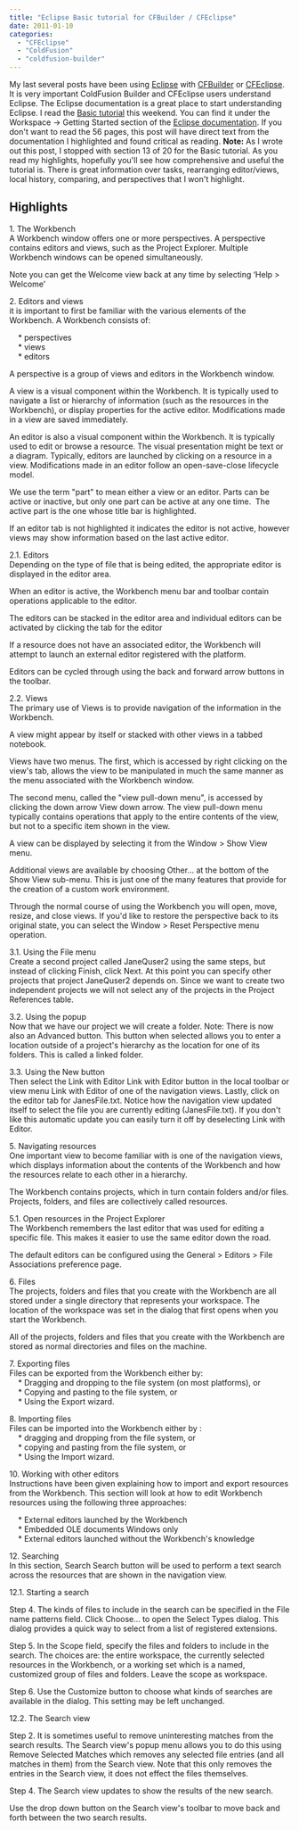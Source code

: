 ```yaml
---
title: "Eclipse Basic tutorial for CFBuilder / CFEclipse"
date: 2011-01-10
categories: 
  - "CFEclipse"
  - "ColdFusion"
  - "coldfusion-builder"
---
```


My last several posts have been using [Eclipse](http://www.eclipse.org) with [CFBuilder](http://www.adobe.com/products/coldfusion/cfbuilder/features) or [CFEclipse](http://www.cfeclipse.org). It is very important ColdFusion Builder and CFEclipse users understand Eclipse. The Eclipse documentation is a great place to start understanding Eclipse. I read the [Basic tutorial](http://help.eclipse.org/helios/advanced/print.jsp?topic=/org.eclipse.platform.doc.user/gettingStarted/qs-01.htm) this weekend. You can find it under the Workspace -> Getting Started section of the [Eclipse documentation](http://www.eclipse.org/documentation/). If you don't want to read the 56 pages, this post will have direct text from the documentation I highlighted and found critical as reading. **Note:** As I wrote out this post, I stopped with section 13 of 20 for the Basic tutorial. As you read my highlights, hopefully you'll see how comprehensive and useful the tutorial is. There is great information over tasks, rearranging editor/views, local history, comparing, and perspectives that I won't highlight.

## Highlights

1\. The Workbench  
A Workbench window offers one or more perspectives. A perspective contains editors and views, such as the Project Explorer. Multiple Workbench windows can be opened simultaneously.  
  
Note you can get the Welcome view back at any time by selecting ‘Help > Welcome’  
  
2\. Editors and views  
it is important to first be familiar with the various elements of the Workbench. A Workbench consists of:  
  
    \* perspectives  
    \* views  
    \* editors  
  
A perspective is a group of views and editors in the Workbench window.  
  
A view is a visual component within the Workbench. It is typically used to navigate a list or hierarchy of information (such as the resources in the Workbench), or display properties for the active editor. Modifications made in a view are saved immediately.  
  
An editor is also a visual component within the Workbench. It is typically used to edit or browse a resource. The visual presentation might be text or a diagram. Typically, editors are launched by clicking on a resource in a view. Modifications made in an editor follow an open-save-close lifecycle model.  
  
We use the term "part" to mean either a view or an editor. Parts can be active or inactive, but only one part can be active at any one time.  The active part is the one whose title bar is highlighted.  
  
If an editor tab is not highlighted it indicates the editor is not active, however views may show information based on the last active editor.  
  
2.1. Editors  
Depending on the type of file that is being edited, the appropriate editor is displayed in the editor area.  
  
When an editor is active, the Workbench menu bar and toolbar contain operations applicable to the editor.  
  
The editors can be stacked in the editor area and individual editors can be activated by clicking the tab for the editor  
  
If a resource does not have an associated editor, the Workbench will attempt to launch an external editor registered with the platform.  
  
Editors can be cycled through using the back and forward arrow buttons in the toolbar.  
  
2.2. Views  
The primary use of Views is to provide navigation of the information in the Workbench.  
  
A view might appear by itself or stacked with other views in a tabbed notebook.  
  
Views have two menus. The first, which is accessed by right clicking on the view's tab, allows the view to be manipulated in much the same manner as the menu associated with the Workbench window.  
  
The second menu, called the "view pull-down menu", is accessed by clicking the down arrow View down arrow. The view pull-down menu typically contains operations that apply to the entire contents of the view, but not to a specific item shown in the view.  
  
A view can be displayed by selecting it from the Window > Show View menu.  
  
Additional views are available by choosing Other... at the bottom of the Show View sub-menu. This is just one of the many features that provide for the creation of a custom work environment.  
  
Through the normal course of using the Workbench you will open, move, resize, and close views. If you'd like to restore the perspective back to its original state, you can select the Window > Reset Perspective menu operation.  
  
3.1. Using the File menu  
Create a second project called JaneQuser2 using the same steps, but instead of clicking Finish, click Next. At this point you can specify other projects that project JaneQuser2 depends on. Since we want to create two independent projects we will not select any of the projects in the Project References table.  
  
3.2. Using the popup  
Now that we have our project we will create a folder. Note: There is now also an Advanced button. This button when selected allows you to enter a location outside of a project's hierarchy as the location for one of its folders. This is called a linked folder.  
  
3.3. Using the New button  
Then select the Link with Editor Link with Editor button in the local toolbar or view menu Link with Editor of one of the navigation views. Lastly, click on the editor tab for JanesFile.txt. Notice how the navigation view updated itself to select the file you are currently editing (JanesFile.txt). If you don't like this automatic update you can easily turn it off by deselecting Link with Editor.  
  
5\. Navigating resources  
One important view to become familiar with is one of the navigation views, which displays information about the contents of the Workbench and how the resources relate to each other in a hierarchy.  
  
The Workbench contains projects, which in turn contain folders and/or files. Projects, folders, and files are collectively called resources.  
  
5.1. Open resources in the Project Explorer  
The Workbench remembers the last editor that was used for editing a specific file. This makes it easier to use the same editor down the road.  
  
The default editors can be configured using the General > Editors > File Associations preference page.  
  
6\. Files  
The projects, folders and files that you create with the Workbench are all stored under a single directory that represents your workspace. The location of the workspace was set in the dialog that first opens when you start the Workbench.  
  
All of the projects, folders and files that you create with the Workbench are stored as normal directories and files on the machine.  
  
7\. Exporting files  
Files can be exported from the Workbench either by:  
    \* Dragging and dropping to the file system (on most platforms), or  
    \* Copying and pasting to the file system, or  
    \* Using the Export wizard.  
  
8\. Importing files  
Files can be imported into the Workbench either by :  
    \* dragging and dropping from the file system, or  
    \* copying and pasting from the file system, or  
    \* Using the Import wizard.  
  
10\. Working with other editors  
Instructions have been given explaining how to import and export resources from the Workbench. This section will look at how to edit Workbench resources using the following three approaches:  
  
    \* External editors launched by the Workbench  
    \* Embedded OLE documents Windows only  
    \* External editors launched without the Workbench's knowledge  
  
12\. Searching  
In this section, Search Search button will be used to perform a text search across the resources that are shown in the navigation view.  
  
12.1. Starting a search  
  
Step 4. The kinds of files to include in the search can be specified in the File name patterns field. Click Choose... to open the Select Types dialog. This dialog provides a quick way to select from a list of registered extensions.  
  
Step 5. In the Scope field, specify the files and folders to include in the search. The choices are: the entire workspace, the currently selected resources in the Workbench, or a working set which is a named, customized group of files and folders. Leave the scope as workspace.  
  
Step 6. Use the Customize button to choose what kinds of searches are available in the dialog. This setting may be left unchanged.  
  
  
12.2. The Search view  
  
Step 2. It is sometimes useful to remove uninteresting matches from the search results. The Search view's popup menu allows you to do this using Remove Selected Matches which removes any selected file entries (and all matches in them) from the Search view. Note that this only removes the entries in the Search view, it does not effect the files themselves.  
  
Step 4. The Search view updates to show the results of the new search.  
  
Use the drop down button on the Search view's toolbar to move back and forth between the two search results.
